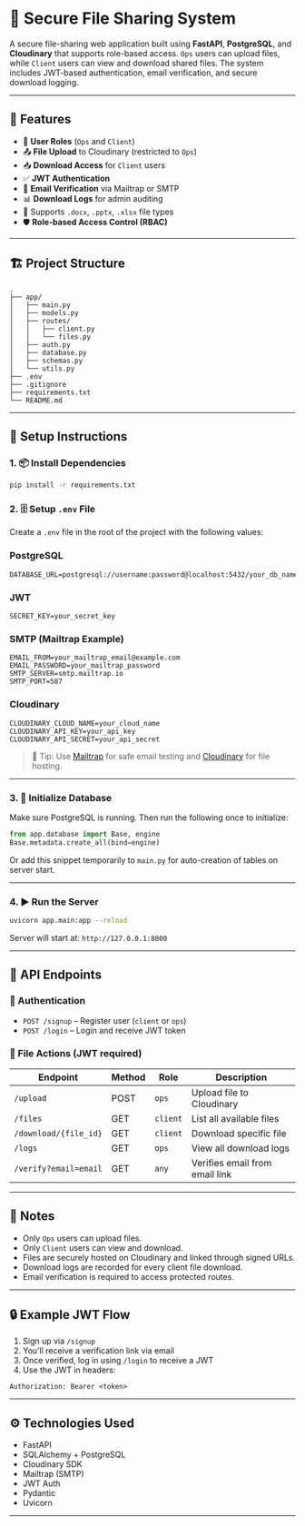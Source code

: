 # 📁 Secure File Sharing System

A secure file-sharing web application built using **FastAPI**, **PostgreSQL**, and **Cloudinary** that supports role-based access. `Ops` users can upload files, while `Client` users can view and download shared files. The system includes JWT-based authentication, email verification, and secure download logging.

---

## 🚀 Features

- 🔐 **User Roles** (`Ops` and `Client`)
- 📤 **File Upload** to Cloudinary (restricted to `Ops`)
- 📥 **Download Access** for `Client` users
- ✅ **JWT Authentication**
- 📧 **Email Verification** via Mailtrap or SMTP
- 📊 **Download Logs** for admin auditing
- 📂 Supports `.docx`, `.pptx`, `.xlsx` file types
- 🛡️ **Role-based Access Control (RBAC)**

---

## 🏗️ Project Structure

```
.
├── app/
│   ├── main.py
│   ├── models.py
│   ├── routes/
│   │   ├── client.py
│   │   └── files.py
│   ├── auth.py
│   ├── database.py
│   ├── schemas.py
│   └── utils.py
├── .env
├── .gitignore
├── requirements.txt
└── README.md
```

---

## 🔧 Setup Instructions

### 1. 📦 Install Dependencies

```bash
pip install -r requirements.txt
```

### 2. 🗄️ Setup `.env` File

Create a `.env` file in the root of the project with the following values:

### PostgreSQL

```env
DATABASE_URL=postgresql://username:password@localhost:5432/your_db_name
```

### JWT

```
SECRET_KEY=your_secret_key
```

### SMTP (Mailtrap Example)

```
EMAIL_FROM=your_mailtrap_email@example.com
EMAIL_PASSWORD=your_mailtrap_password
SMTP_SERVER=smtp.mailtrap.io
SMTP_PORT=587
```

### Cloudinary

```
CLOUDINARY_CLOUD_NAME=your_cloud_name
CLOUDINARY_API_KEY=your_api_key
CLOUDINARY_API_SECRET=your_api_secret
```

> 🔑 Tip: Use [Mailtrap](https://mailtrap.io/) for safe email testing and [Cloudinary](https://cloudinary.com/) for file hosting.

---

### 3. 🧱 Initialize Database

Make sure PostgreSQL is running. Then run the following once to initialize:

```python
from app.database import Base, engine
Base.metadata.create_all(bind=engine)
```

Or add this snippet temporarily to `main.py` for auto-creation of tables on server start.

---

### 4. ▶️ Run the Server

```bash
uvicorn app.main:app --reload
```

Server will start at: `http://127.0.0.1:8000`

---

## 🧪 API Endpoints

### 🔐 Authentication

- `POST /signup` – Register user (`client` or `ops`)
- `POST /login` – Login and receive JWT token

### 📁 File Actions (JWT required)

| Endpoint              | Method | Role     | Description                    |
| --------------------- | ------ | -------- | ------------------------------ |
| `/upload`             | POST   | `ops`    | Upload file to Cloudinary      |
| `/files`              | GET    | `client` | List all available files       |
| `/download/{file_id}` | GET    | `client` | Download specific file         |
| `/logs`               | GET    | `ops`    | View all download logs         |
| `/verify?email=email` | GET    | `any`    | Verifies email from email link |

---

## 📌 Notes

- Only `Ops` users can upload files.
- Only `Client` users can view and download.
- Files are securely hosted on Cloudinary and linked through signed URLs.
- Download logs are recorded for every client file download.
- Email verification is required to access protected routes.

---

## 🔒 Example JWT Flow

1. Sign up via `/signup`
2. You’ll receive a verification link via email
3. Once verified, log in using `/login` to receive a JWT
4. Use the JWT in headers:

```
Authorization: Bearer <token>
```

---

## ⚙️ Technologies Used

- FastAPI
- SQLAlchemy + PostgreSQL
- Cloudinary SDK
- Mailtrap (SMTP)
- JWT Auth
- Pydantic
- Uvicorn
---
